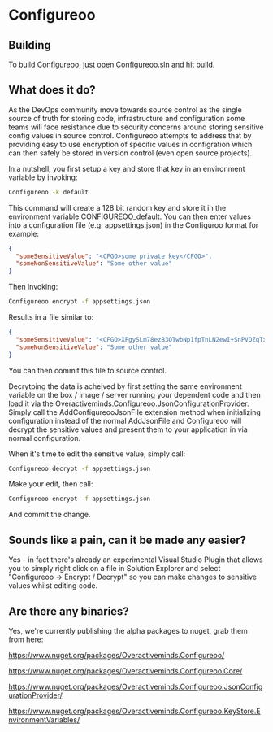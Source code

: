 # Configureoo

## Building

To build Configureoo, just open Configureoo.sln and hit build.  

## What does it do?

As the DevOps community move towards source control as the single source of truth for storing code, infrastructure and configuration some teams will face resistance due to security concerns around storing sensitive config values in source control.  Configureoo attempts to address that by providing easy to use encryption of specific values in configration which can then safely be stored in version control (even open source projects).

In a nutshell, you first setup a key and store that key in an environment variable by invoking:

```bash
Configureoo -k default
```

This command will create a 128 bit random key and store it in the environment variable CONFIGUREOO_default. You can then enter values into a configuration file (e.g. appsettings.json) in the Configuroo format for example:

```JSON
{
  "someSensitiveValue": "<CFGO>some private key</CFGO>",
  "someNonSensitiveValue": "Some other value"
}
```

Then invoking:

```bash
Configureoo encrypt -f appsettings.json
```

Results in a file similar to:

```Json
{
  "someSensitiveValue": "<CFGO>XFgySLm78ezB3OTwbNp1fpTnLN2ewI+SnPVQZqTxxd6GlTwL/UhDiJnALc5eGcHN</CFGO>",
  "someNonSensitiveValue": "Some other value"
}
```

You can then commit this file to source control.  

Decrytping the data is acheived by first setting the same environment variable on the box / image / server running your dependent code and then load it via the Overactiveminds.Configureoo.JsonConfigurationProvider.  Simply call the AddConfigureooJsonFile extension method when initializing configuration instead of the normal AddJsonFile and Configureoo will decrypt the sensitive values and present them to your application in via normal configuration.

When it's time to edit the sensitive value, simply call:

```bash
Configureoo decrypt -f appsettings.json
```

Make your edit, then call:

```bash
Configureoo encrypt -f appsettings.json
```

And commit the change.

## Sounds like a pain, can it be made any easier?

Yes - in fact there's already an experimental Visual Studio Plugin that allows you to simply right click on a file in Solution Explorer and select "Configureoo -> Encrypt / Decrypt" so you can make changes to sensitive values whilst editing code.

## Are there any binaries?

Yes, we're currently publishing the alpha packages to nuget, grab them from here:

https://www.nuget.org/packages/Overactiveminds.Configureoo/

https://www.nuget.org/packages/Overactiveminds.Configureoo.Core/

https://www.nuget.org/packages/Overactiveminds.Configureoo.JsonConfigurationProvider/

https://www.nuget.org/packages/Overactiveminds.Configureoo.KeyStore.EnvironmentVariables/





